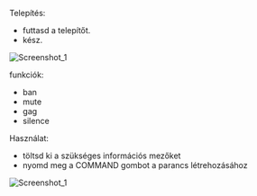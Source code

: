 Telepítés:
- futtasd a telepítőt.
- kész.


![Screenshot_1](https://user-images.githubusercontent.com/72438034/127236005-6f84110f-0e6a-4df4-abb3-1deca6e46faa.jpg)


funkciók:
- ban
- mute
- gag
- silence

Használat: 
- töltsd ki a szükséges információs mezőket
- nyomd meg a COMMAND gombot a parancs létrehozásához

![Screenshot_1](https://user-images.githubusercontent.com/72438034/127236611-5c1fa804-078b-4cd2-9720-825d19307224.jpg)

